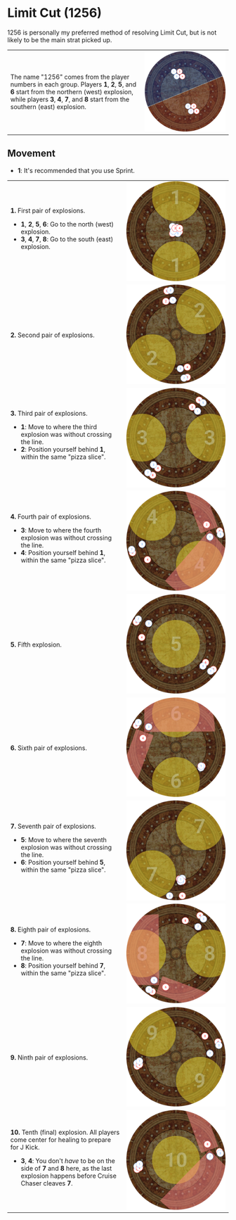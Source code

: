 # Limit Cut (1256)

1256 is personally my preferred method of resolving Limit Cut, but is not likely to be the main strat picked up.

<table>
  <tr>
    <td>The name "1256" comes from the player numbers in each group. Players <b>1</b>, <b>2</b>, <b>5</b>, and <b>6</b> start from the northern (west) explosion, while players <b>3</b>, <b>4</b>, <b>7</b>, and <b>8</b> start from the southern (east) explosion.</td>
	<td><img src="images/limit_cut_1256/limit_cut_1256_overview.jpg"></td>
  </tr>
</table>

## Movement

<table>
  <tr>
    <td><b>1.</b> First pair of explosions.<br><ul><li><b>1</b>, <b>2</b>, <b>5</b>, <b>6</b>: Go to the north (west) explosion.</li><li><b>3</b>, <b>4</b>, <b>7</b>, <b>8</b>: Go to the south (east) explosion.</li></td>
	<td><img src="images/limit_cut_1256/limit_cut_1256_01.jpg"></td>
  </tr>
  <tr>
    <td><b>2.</b> Second pair of explosions.</td><ul><li><b>1</b>: It's recommended that you use Sprint.</ul>
	<td><img src="images/limit_cut_1256/limit_cut_1256_02.jpg"></td>
  </tr>
  <tr>
    <td><b>3.</b> Third pair of explosions.<br><ul><li><b>1</b>: Move to where the third explosion was without crossing the line.</li><li><b>2</b>: Position yourself behind <b>1</b>, within the same "pizza slice".</ul></td>
	<td><img src="images/limit_cut_1256/limit_cut_1256_03.jpg"></td>
  </tr>
  <tr>
    <td><b>4.</b> Fourth pair of explosions.<br><ul><li><b>3</b>: Move to where the fourth explosion was without crossing the line.</li><li><b>4</b>: Position yourself behind <b>1</b>, within the same "pizza slice".</ul></td>
	<td><img src="images/limit_cut_1256/limit_cut_1256_04.jpg"></td>
  </tr>
  <tr>
    <td><b>5.</b> Fifth explosion.</td>
	<td><img src="images/limit_cut_1256/limit_cut_1256_05.jpg"></td>
  </tr>
  <tr>
    <td><b>6.</b> Sixth pair of explosions.</td>
	<td><img src="images/limit_cut_1256/limit_cut_1256_06.jpg"></td>
  </tr>
  <tr>
    <td><b>7.</b> Seventh pair of explosions.<br><ul><li><b>5</b>: Move to where the seventh explosion was without crossing the line.</li><li><b>6</b>: Position yourself behind <b>5</b>, within the same "pizza slice".</ul></td>
	<td><img src="images/limit_cut_1256/limit_cut_1256_07.jpg"></td>
  </tr>
  <tr>
    <td><b>8.</b> Eighth pair of explosions.<br><ul><li><b>7</b>: Move to where the eighth explosion was without crossing the line.</li><li><b>8</b>: Position yourself behind <b>7</b>, within the same "pizza slice".</li></ul></td>
	<td><img src="images/limit_cut_1256/limit_cut_1256_08.jpg"></td>
  </tr>
  <tr>
    <td><b>9.</b> Ninth pair of explosions.</td>
	<td><img src="images/limit_cut_1256/limit_cut_1256_09.jpg"></td>
  </tr>
  <tr>
    <td><b>10.</b> Tenth (final) explosion. All players come center for healing to prepare for J Kick.<br><ul><li><b>3</b>, <b>4</b>: You don't <em>have</em> to be on the side of <b>7</b> and <b>8</b> here, as the last explosion happens before Cruise Chaser cleaves <b>7</b>.</li></ul></td>
	<td><img src="images/limit_cut_1256/limit_cut_1256_10.jpg"></td>
  </tr>
</table>
